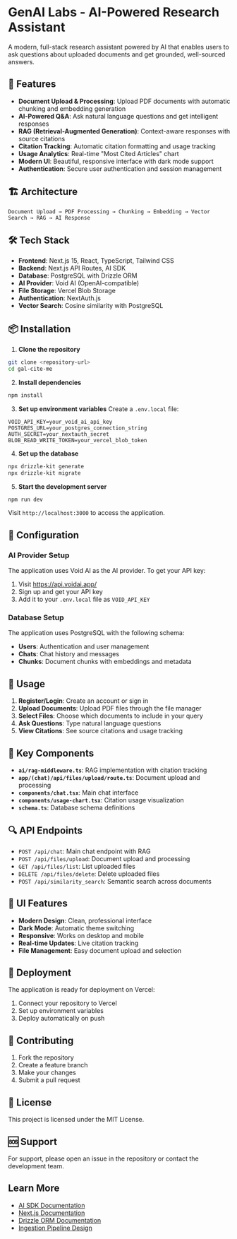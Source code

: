 # GenAI Labs - AI-Powered Research Assistant

A modern, full-stack research assistant powered by AI that enables users to ask questions about uploaded documents and get grounded, well-sourced answers.

## 🚀 Features

- **Document Upload & Processing**: Upload PDF documents with automatic chunking and embedding generation
- **AI-Powered Q&A**: Ask natural language questions and get intelligent responses
- **RAG (Retrieval-Augmented Generation)**: Context-aware responses with source citations
- **Citation Tracking**: Automatic citation formatting and usage tracking
- **Usage Analytics**: Real-time "Most Cited Articles" chart
- **Modern UI**: Beautiful, responsive interface with dark mode support
- **Authentication**: Secure user authentication and session management

## 🏗️ Architecture

```
Document Upload → PDF Processing → Chunking → Embedding → Vector Search → RAG → AI Response
```

## 🛠️ Tech Stack

- **Frontend**: Next.js 15, React, TypeScript, Tailwind CSS
- **Backend**: Next.js API Routes, AI SDK
- **Database**: PostgreSQL with Drizzle ORM
- **AI Provider**: Void AI (OpenAI-compatible)
- **File Storage**: Vercel Blob Storage
- **Authentication**: NextAuth.js
- **Vector Search**: Cosine similarity with PostgreSQL

## 📦 Installation

1. **Clone the repository**
```bash
git clone <repository-url>
cd gal-cite-me
```

2. **Install dependencies**
```bash
npm install
```

3. **Set up environment variables**
Create a `.env.local` file:
```env
VOID_API_KEY=your_void_ai_api_key
POSTGRES_URL=your_postgres_connection_string
AUTH_SECRET=your_nextauth_secret
BLOB_READ_WRITE_TOKEN=your_vercel_blob_token
```

4. **Set up the database**
```bash
npx drizzle-kit generate
npx drizzle-kit migrate
```

5. **Start the development server**
```bash
npm run dev
```

Visit `http://localhost:3000` to access the application.

## 🔧 Configuration

### AI Provider Setup
The application uses Void AI as the AI provider. To get your API key:
1. Visit https://api.voidai.app/
2. Sign up and get your API key
3. Add it to your `.env.local` file as `VOID_API_KEY`

### Database Setup
The application uses PostgreSQL with the following schema:
- **Users**: Authentication and user management
- **Chats**: Chat history and messages
- **Chunks**: Document chunks with embeddings and metadata

## 📖 Usage

1. **Register/Login**: Create an account or sign in
2. **Upload Documents**: Upload PDF files through the file manager
3. **Select Files**: Choose which documents to include in your query
4. **Ask Questions**: Type natural language questions
5. **View Citations**: See source citations and usage tracking

## 🎯 Key Components

- **`ai/rag-middleware.ts`**: RAG implementation with citation tracking
- **`app/(chat)/api/files/upload/route.ts`**: Document upload and processing
- **`components/chat.tsx`**: Main chat interface
- **`components/usage-chart.tsx`**: Citation usage visualization
- **`schema.ts`**: Database schema definitions

## 🔍 API Endpoints

- `POST /api/chat`: Main chat endpoint with RAG
- `POST /api/files/upload`: Document upload and processing
- `GET /api/files/list`: List uploaded files
- `DELETE /api/files/delete`: Delete uploaded files
- `POST /api/similarity_search`: Semantic search across documents

## 🎨 UI Features

- **Modern Design**: Clean, professional interface
- **Dark Mode**: Automatic theme switching
- **Responsive**: Works on desktop and mobile
- **Real-time Updates**: Live citation tracking
- **File Management**: Easy document upload and selection

## 🚀 Deployment

The application is ready for deployment on Vercel:

1. Connect your repository to Vercel
2. Set up environment variables
3. Deploy automatically on push

## 🤝 Contributing

1. Fork the repository
2. Create a feature branch
3. Make your changes
4. Submit a pull request

## 📄 License

This project is licensed under the MIT License.

## 🆘 Support

For support, please open an issue in the repository or contact the development team.

## Learn More

- [AI SDK Documentation](https://sdk.vercel.ai/docs)
- [Next.js Documentation](https://nextjs.org/docs)
- [Drizzle ORM Documentation](https://orm.drizzle.team/)
- [Ingestion Pipeline Design](./INGESTION_PIPELINE.md)
